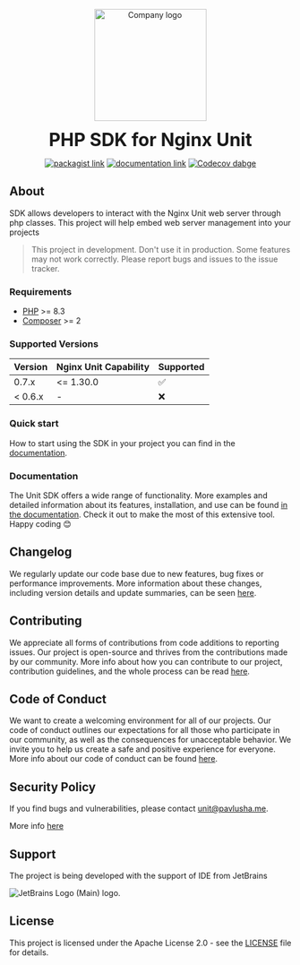 <p align="center">
<img style="text-align: center" src="https://15804523-files.gitbook.io/~/files/v0/b/gitbook-x-prod.appspot.com/o/spaces%2F77F3kdmGsRkZFelMUJq1%2Ficon%2FnsTZCyEjC1z8LJWkzLro%2F%D1%8B.svg?alt=media&token=ce321f03-8fdf-4c4d-aaef-888183f713f6" width="200" alt="Company logo">
</p>

<p align="center">
<b style="font-size: 2rem">PHP SDK for Nginx Unit</b>
</p>

<p align="center">
<a href="https://packagist.org/packages/pavlusha311245/unit-php-sdk"><img src="https://img.shields.io/packagist/v/Pavlusha311245/unit-php-sdk?labelColor=%231e293b&color=%23702963&link=https%3A%2F%2Fpackagist.org%2Fpackages%2Fpavlusha311245%2Funit-php-sdk" alt="packagist link"></a>
<a href="https://unit-sdk.pavlusha.me/"><img src="https://img.shields.io/website?url=https%3A%2F%2Funit-sdk.pavlusha.me%2F&label=documentation&link=https%3A%2F%2Funit-sdk.pavlusha.me%2F" alt="documentation link"></a>
<a href="https://codecov.io/gh/Pavlusha311245/nginx-unit-php-sdk" > 
 <img src="https://codecov.io/gh/Pavlusha311245/nginx-unit-php-sdk/graph/badge.svg?token=FGTTDSJ7BX" alt="Codecov dabge"/> 
 </a>
</p>

## About

SDK allows developers to interact with the Nginx Unit web server through php classes. This project will help embed web
server management into your projects
> This project in development. Don't use it in production. Some features may not work correctly. Please report bugs and issues to the issue tracker.

### Requirements

* [PHP](https://www.php.net/) >= 8.3
* [Composer](https://getcomposer.org/) >= 2

### Supported Versions

| Version | Nginx Unit Capability | Supported          |
|---------|:----------------------|--------------------|
| 0.7.x   | <= 1.30.0             | :white_check_mark: |
| < 0.6.x | -                     | :x:                |

### Quick start

How to start using the SDK in your project you can find in the [documentation](https://unit-sdk.pavlusha.me/installation).

### Documentation

The Unit SDK offers a wide range of functionality. More examples and detailed information about its features,
installation, and use can be found [in the documentation](https://unit-sdk.pavlusha.me/). Check it out to make the most
of this extensive tool. Happy coding 😊

## Changelog

We regularly update our code base due to new features, bug fixes or performance improvements. More information about
these changes, including version details and update summaries, can be seen [here](CHANGELOG.md).

## Contributing

We appreciate all forms of contributions from code additions to reporting issues. Our project is open-source and thrives
from the contributions made by our community. More info about how you can contribute to our project, contribution
guidelines, and the whole process can be
read [here](https://docs.github.com/en/get-started/quickstart/contributing-to-projects).

## Code of Conduct

We want to create a welcoming environment for all of our projects. Our code of conduct outlines our expectations for all
those who participate in our community, as well as the consequences for unacceptable behavior. We invite you to help us
create a safe and positive experience for everyone. More info about our code of conduct can be
found [here](.github/CODE_OF_CONDUCT.md).

## Security Policy

If you find bugs and vulnerabilities, please
contact [unit@pavlusha.me](mailto:unit@pavlusha.me).

More info [here](.github/SECURITY.md)

## Support

<div>
<p>The project is being developed with the support of IDE from JetBrains</p>
  <img src="https://resources.jetbrains.com/storage/products/company/brand/logos/jb_beam.svg" alt="JetBrains Logo (Main) logo.">
</div>

## License

This project is licensed under the Apache License 2.0 - see the [LICENSE](LICENSE) file for details.